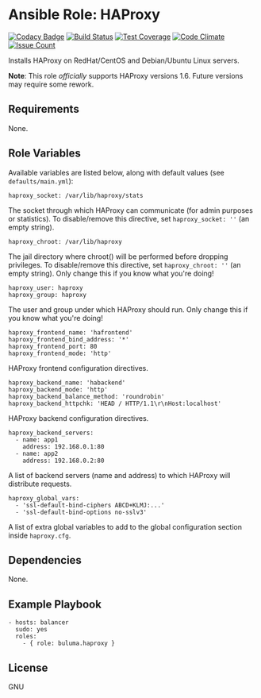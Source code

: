 # Ansible Role: HAProxy
[![Codacy Badge](https://api.codacy.com/project/badge/Grade/65c11dfca38141b9add48853ab2487fa)](https://www.codacy.com/app/buluma/ansible-role-haproxy?utm_source=github.com&utm_medium=referral&utm_content=buluma/ansible-role-haproxy&utm_campaign=badger)
[![Build Status](https://travis-ci.org/buluma/ansible-role-haproxy.svg?branch=master)](https://travis-ci.org/buluma/ansible-role-haproxy) [![Test Coverage](https://codeclimate.com/github/buluma/ansible-role-haproxy/badges/coverage.svg)](https://codeclimate.com/github/buluma/ansible-role-haproxy/coverage)
[![Code Climate](https://codeclimate.com/github/buluma/ansible-role-haproxy/badges/gpa.svg)](https://codeclimate.com/github/buluma/ansible-role-haproxy)
[![Issue Count](https://codeclimate.com/github/buluma/ansible-role-haproxy/badges/issue_count.svg)](https://codeclimate.com/github/buluma/ansible-role-haproxy)

Installs HAProxy on RedHat/CentOS and Debian/Ubuntu Linux servers.

**Note**: This role _officially_ supports HAProxy versions 1.6. Future versions may require some rework.

## Requirements

None.

## Role Variables

Available variables are listed below, along with default values (see `defaults/main.yml`):

    haproxy_socket: /var/lib/haproxy/stats

The socket through which HAProxy can communicate (for admin purposes or statistics). To disable/remove this directive, set `haproxy_socket: ''` (an empty string).

    haproxy_chroot: /var/lib/haproxy

The jail directory where chroot() will be performed before dropping privileges. To disable/remove this directive, set `haproxy_chroot: ''` (an empty string). Only change this if you know what you're doing!

    haproxy_user: haproxy
    haproxy_group: haproxy

The user and group under which HAProxy should run. Only change this if you know what you're doing!

    haproxy_frontend_name: 'hafrontend'
    haproxy_frontend_bind_address: '*'
    haproxy_frontend_port: 80
    haproxy_frontend_mode: 'http'

HAProxy frontend configuration directives.

    haproxy_backend_name: 'habackend'
    haproxy_backend_mode: 'http'
    haproxy_backend_balance_method: 'roundrobin'
    haproxy_backend_httpchk: 'HEAD / HTTP/1.1\r\nHost:localhost'

HAProxy backend configuration directives.

    haproxy_backend_servers:
      - name: app1
        address: 192.168.0.1:80
      - name: app2
        address: 192.168.0.2:80

A list of backend servers (name and address) to which HAProxy will distribute requests.

    haproxy_global_vars:
      - 'ssl-default-bind-ciphers ABCD+KLMJ:...'
      - 'ssl-default-bind-options no-sslv3'

A list of extra global variables to add to the global configuration section inside `haproxy.cfg`.

## Dependencies

None.

## Example Playbook

    - hosts: balancer
      sudo: yes
      roles:
        - { role: buluma.haproxy }

## License

GNU
